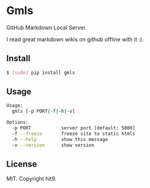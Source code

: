 Gmls
====

GitHub Markdown Local Server.

I read great markdown wikis on github offline with it :).

Install
-------

```bash
$ [sudo] pip install gmls
```

Usage
------

```bash
Usage:
  gmls [-p PORT|-f|-h|-v]

Options:
  -p PORT           server port [default: 5000]
  -f --freeze       freeze site to static htmls
  -h --help         show this message
  -v --version      show version
```

License
-------

MIT. Copyright hit9.
